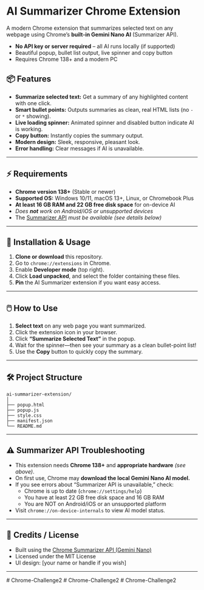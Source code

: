 


# AI Summarizer Chrome Extension

A modern Chrome extension that summarizes selected text on any webpage using Chrome’s **built-in Gemini Nano AI** (Summarizer API).  
- **No API key or server required** – all AI runs locally (if supported)
- Beautiful popup, bullet list output, live spinner and copy button
- Requires Chrome 138+ and a modern PC



## 📦 Features

- **Summarize selected text:** Get a summary of any highlighted content with one click.
- **Smart bullet points:** Outputs summaries as clean, real HTML lists (no `-` or `*` showing).
- **Live loading spinner:** Animated spinner and disabled button indicate AI is working.
- **Copy button:** Instantly copies the summary output.
- **Modern design:** Sleek, responsive, pleasant look.
- **Error handling:** Clear messages if AI is unavailable.

---

## ⚡️ Requirements

- **Chrome version 138+** (Stable or newer)
- **Supported OS:** Windows 10/11, macOS 13+, Linux, or Chromebook Plus
- **At least 16 GB RAM and 22 GB free disk space** for on-device AI
- _Does **not** work on Android/iOS or unsupported devices_
- The [Summarizer API](https://developer.chrome.com/docs/web-platform/summarizer/) _must be available (see details below)_

---

## 🚀 Installation & Usage

1. **Clone or download** this repository.
2. Go to `chrome://extensions` in Chrome.
3. Enable **Developer mode** (top right).
4. Click **Load unpacked**, and select the folder containing these files.
5. **Pin** the AI Summarizer extension if you want easy access.

---

## 🖱️ How to Use

1. **Select text** on any web page you want summarized.
2. Click the extension icon in your browser.
3. Click **“Summarize Selected Text”** in the popup.
4. Wait for the spinner—then see your summary as a clean bullet-point list!
5. Use the **Copy** button to quickly copy the summary.

---

## 🛠️ Project Structure

```
ai-summarizer-extension/
│
├── popup.html
├── popup.js
├── style.css
├── manifest.json
└── README.md
```

---

## ⚠️ Summarizer API Troubleshooting

- This extension needs **Chrome 138+** and **appropriate hardware** _(see above)_.
- On first use, Chrome may **download the local Gemini Nano AI model.**
- If you see errors about “Summarizer API is unavailable,” check:
    - Chrome is up to date (`chrome://settings/help`)
    - You have at least 22 GB free disk space and 16 GB RAM
    - You are NOT on Android/iOS or an unsupported platform
- Visit `chrome://on-device-internals` to view AI model status.

---

## 📝 Credits / License

- Built using the [Chrome Summarizer API (Gemini Nano)](https://developer.chrome.com/docs/web-platform/summarizer/)
- Licensed under the MIT License  
- UI design: [your name or handle if you wish]

---

#   C h r o m e - C h a l l e n g e 2  
 #   C h r o m e - C h a l l e n g e 2  
 #   C h r o m e - C h a l l e n g e 2  
 